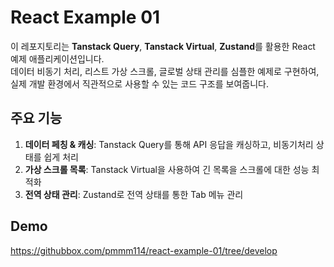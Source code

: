 # React Example 01

이 레포지토리는 **Tanstack Query**, **Tanstack Virtual**, **Zustand**를 활용한 React 예제 애플리케이션입니다.  
데이터 비동기 처리, 리스트 가상 스크롤, 글로벌 상태 관리를 심플한 예제로 구현하여, 실제 개발 환경에서 직관적으로 사용할 수 있는 코드 구조를 보여줍니다.

## 주요 기능
1. **데이터 페칭 & 캐싱**: Tanstack Query를 통해 API 응답을 캐싱하고, 비동기처리 상태를 쉽게 처리
2. **가상 스크롤 목록**: Tanstack Virtual을 사용하여 긴 목록을 스크롤에 대한 성능 최적화
3. **전역 상태 관리**: Zustand로 전역 상태를 통한 Tab 메뉴 관리

## Demo
https://githubbox.com/pmmm114/react-example-01/tree/develop
